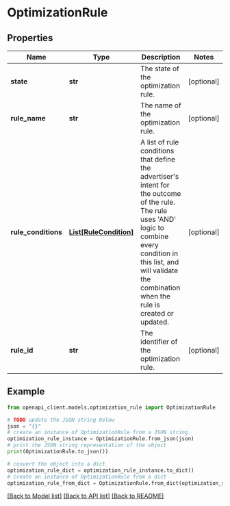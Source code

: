 # OptimizationRule


## Properties

Name | Type | Description | Notes
------------ | ------------- | ------------- | -------------
**state** | **str** | The state of the optimization rule. | [optional] 
**rule_name** | **str** | The name of the optimization rule. | [optional] 
**rule_conditions** | [**List[RuleCondition]**](RuleCondition.md) | A list of rule conditions that define the advertiser&#39;s intent for the outcome of the rule. The rule uses &#39;AND&#39; logic to combine every condition in this list, and will validate the combination when the rule is created or updated. | [optional] 
**rule_id** | **str** | The identifier of the optimization rule. | [optional] 

## Example

```python
from openapi_client.models.optimization_rule import OptimizationRule

# TODO update the JSON string below
json = "{}"
# create an instance of OptimizationRule from a JSON string
optimization_rule_instance = OptimizationRule.from_json(json)
# print the JSON string representation of the object
print(OptimizationRule.to_json())

# convert the object into a dict
optimization_rule_dict = optimization_rule_instance.to_dict()
# create an instance of OptimizationRule from a dict
optimization_rule_from_dict = OptimizationRule.from_dict(optimization_rule_dict)
```
[[Back to Model list]](../README.md#documentation-for-models) [[Back to API list]](../README.md#documentation-for-api-endpoints) [[Back to README]](../README.md)


